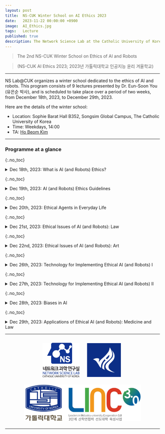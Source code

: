 ```yaml
---
layout: post
title:  NS-CUK Winter School on AI Ethics 2023
date:   2023-11-22 00:00:00 +0900
image:  AI_Ethics.jpg
tags:   Lecture
published: true
description: The Network Science Lab at the Catholic University of Korea is organising a winter school on the ethics of AI and robots. This winter school program consists of 9 lectures given by Dr. Eun-Soon You (유은순 박사) and is scheduled to run for two weeks (Dec 18th, 2023 -- Dec 29th, 2023).
---
```


> The 2nd NS-CUK Winter School on Ethics of AI and Robots

> (NS-CUK AI Ethics 2023; 2023년 가톨릭대학교 인공지능 윤리 겨울학교)

***

NS Lab@CUK organizes a winter school dedicated to the ethics of AI and robots. This program consists of 9 lectures presented by Dr. Eun-Soon You (유은순 박사), and is scheduled to take place over a period of two weeks, from December 18th, 2023, to December 29th, 2023.

Here are the details of the winter school:
* Location: Sophie Barat Hall B352, Songsim Global Campus, The Catholic University of Korea
* Time: Weekdays, 14:00
* TA: [Ho Beom Kim](https://nslab-cuk.github.io/member/hbkim)

***

### Programme at a glance
{:.no_toc}
<details markdown="1">
  <summary>Dec 18th, 2023: What is AI (and Robots) Ethics?</summary>
  <p align="center"><iframe src="https://www.slideshare.net/slideshow/embed_code/key/COJtYLPUgc3uLT?hostedIn=slideshare&page=upload" width="90%" height="485" frameborder="0" marginwidth="0" marginheight="0" scrolling="no"
style="border:1px solid #CCC; border-width:1px; margin-bottom:5px; max-width: 100%;" allowfullscreen></iframe></p>
</details>

{:.no_toc}
<details markdown="1">
  <summary>Dec 19th, 2023: AI (and Robots) Ethics Guidelines</summary>
  <p align="center"><iframe src="https://www.slideshare.net/slideshow/embed_code/key/p8lDoGrcnpmwtI?hostedIn=slideshare&page=upload" width="90%" height="485" frameborder="0" marginwidth="0" marginheight="0" scrolling="no"
style="border:1px solid #CCC; border-width:1px; margin-bottom:5px; max-width: 100%;" allowfullscreen></iframe></p>
</details>

{:.no_toc}
<details markdown="1">
  <summary>Dec 20th, 2023: Ethical Agents in Everyday Life</summary>
  <p align="center"><iframe src="https://www.slideshare.net/slideshow/embed_code/key/wvCfFnSgiilMGB?hostedIn=slideshare&page=upload" width="90%" height="485" frameborder="0" marginwidth="0" marginheight="0" scrolling="no"
style="border:1px solid #CCC; border-width:1px; margin-bottom:5px; max-width: 100%;" allowfullscreen></iframe></p>
</details>

{:.no_toc}
<details markdown="1">
  <summary>Dec 21st, 2023: Ethical Issues of AI (and Robots): Law</summary>
  <p align="center"><iframe src="https://www.slideshare.net/slideshow/embed_code/key/j8IRhR5lksZA7f?hostedIn=slideshare&page=upload" width="90%" height="485" frameborder="0" marginwidth="0" marginheight="0" scrolling="no"
style="border:1px solid #CCC; border-width:1px; margin-bottom:5px; max-width: 100%;" allowfullscreen></iframe></p>
</details>

{:.no_toc}
<details markdown="1">
  <summary>Dec 22nd, 2023: Ethical Issues of AI (and Robots): Art</summary>
  <p align="center"><iframe src="https://www.slideshare.net/slideshow/embed_code/key/4NwUmooJi62roJ?hostedIn=slideshare&page=upload" width="90%" height="485" frameborder="0" marginwidth="0" marginheight="0" scrolling="no"
style="border:1px solid #CCC; border-width:1px; margin-bottom:5px; max-width: 100%;" allowfullscreen></iframe></p>
</details>

{:.no_toc}
<details markdown="1">
  <summary>Dec 26th, 2023: Technology for Implementing Ethical AI (and Robots) I</summary>
  <p align="center"><iframe src="https://www.slideshare.net/slideshow/embed_code/key/CMvkB7p0g6hUBU?hostedIn=slideshare&page=upload" width="90%" height="485" frameborder="0" marginwidth="0" marginheight="0" scrolling="no"
style="border:1px solid #CCC; border-width:1px; margin-bottom:5px; max-width: 100%;" allowfullscreen></iframe></p>
</details>

{:.no_toc}
<details markdown="1">
  <summary>Dec 27th, 2023: Technology for Implementing Ethical AI (and Robots) II</summary>
  <p align="center"><iframe src="https://www.slideshare.net/slideshow/embed_code/key/uqp9W6difk1dBj?hostedIn=slideshare&page=upload" width="90%" height="485" frameborder="0" marginwidth="0" marginheight="0" scrolling="no"
style="border:1px solid #CCC; border-width:1px; margin-bottom:5px; max-width: 100%;" allowfullscreen></iframe></p>
</details>

{:.no_toc}
<details markdown="1">
  <summary>Dec 28th, 2023: Biases in AI</summary>
  <p align="center"><iframe src="https://www.slideshare.net/slideshow/embed_code/key/t1bHUMhao8X2JM?hostedIn=slideshare&page=upload" width="90%" height="485" frameborder="0" marginwidth="0" marginheight="0" scrolling="no"
style="border:1px solid #CCC; border-width:1px; margin-bottom:5px; max-width: 100%;" allowfullscreen></iframe></p>
</details>

{:.no_toc}
<details markdown="1">
  <summary>Dec 29th, 2023: Applications of Ethical AI (and Robots): Medicine and Law</summary>
  <p align="center"><iframe src="https://www.slideshare.net/slideshow/embed_code/key/x9gewJmGozglxI?hostedIn=slideshare&page=upload" width="90%" height="485" frameborder="0" marginwidth="0" marginheight="0" scrolling="no"
style="border:1px solid #CCC; border-width:1px; margin-bottom:5px; max-width: 100%;" allowfullscreen></iframe></p>
</details>

***

<p align="center"><a href="https://nslab-cuk.github.io/"><img align="center" src="/images/Logo_Square.png" style="width : 120px; margin : 10px"></a><a href="https://cukai.catholic.ac.kr/cukai/index.html"><img align="center" src="/images/AI_Logo.png" style="width : 110px; margin : 15px"></a><a href="https://linc.catholic.ac.kr/lincplus/index.html"><img align="center" src="/images/CUKLINK_Logo.jpg" style="width : 380px; margin : 10px"></a></p>

***
